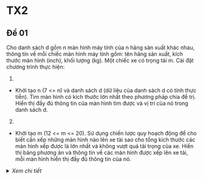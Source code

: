 # TX2

## Đề 01

Cho danh sách d gồm n màn hình máy tính của n hãng sản xuất khác nhau, thông tin về mỗi chiếc màn hình máy tính gồm: tên hãng sản xuất, kích thước màn hình (inch), khối lượng (kg). Một chiếc xe có trọng tải m. Cài đặt chương trình thực hiện:

1. 
- Khởi tạo n (7 <= n) và danh sách d (dữ liệu của danh sách d có tính thực tiễn). Tìm màn hình có kích thước lớn nhất theo phương pháp chia để trị. Hiển thị đầy đủ thông tin của màn hình tìm được và vị trí của nó trong danh sách d.

2.
- Khởi tạo m (12 <= m <= 20). Sử dụng chiến lược quy hoạch động để cho biết cần xếp những màn hình nào lên xe tài sao cho tổng kích thước các màn hình xếp được là lớn nhất và không vượt quá tải trọng của xe. Hiển thị bảng phương án và thông tin về các màn hình được xếp lên xe tải, mỗi màn hình hiển thị đầy đủ thông tin của nó.

<details>
  <summary><i>Xem chi tiết</i></summary>
  <br>
  
  **Phân tích:**
  
  - Chưa thực hiện được yêu cầu hiển thị bảng phương án

  **Code:**

  ```c++
  #include<bits/stdc++.h>
  using namespace std;

  class ManHinh {
    public:
      string hangSX;
      int kichThuoc;
      int khoiLuong;

      ManHinh() {
      }

      ManHinh(string hangSX, int kichThuoc, int khoiLuong) {
        this->hangSX = hangSX;
        this->kichThuoc = kichThuoc;
        this->khoiLuong = khoiLuong;
      }

      int soSanhKichThuoc(ManHinh a) {
        if(this->kichThuoc < a.kichThuoc) {
          return -1;
        }
        else if(this->kichThuoc > a.kichThuoc) {
          return 1;
        }
        else {
          return 0;
        }
      }

      void hienThi() {
        cout << setw(20) << this->hangSX  
          << setw(20) << this->kichThuoc 
          << setw(20) << this->khoiLuong << endl; 
      }
  };

  int n;
  ManHinh *ds;

  int m;

  // Cau 1
  void khoiTaoDS() {
    n = 7;
    ds = new ManHinh[n];
    ds[0] = ManHinh("DELL", 14, 3);
    ds[1] = ManHinh("LG", 15, 4);
    ds[2] = ManHinh("ASUS", 32, 5);
    ds[3] = ManHinh("SAMSUNG", 24, 4);
    ds[4] = ManHinh("HP", 27, 5);
    ds[5] = ManHinh("Lenovo", 24, 5);
    ds[6] = ManHinh("Acer", 17, 4);
  }

  void hienThiTieuDe() {
    cout << setw(20) << "HANG SX" << setw(20) << "KICH THUOC" 
      << setw(20) << "KHOI LUONG" << endl; 
  }
  void hienThiDSMaHinh() {
    for(int i = 0; i < n; i++) {
      ds[i].hienThi();
    }
    cout << endl;
  }

  // Tim man hinh co kich thuoc lon nhat
  void timKichThuocMax(int left, int right, ManHinh &max, int &viTri) {
    ManHinh max1, max2;

    if(left == right) {
      max = ds[left];
      viTri = left;
    }
    else {
      int mid = (left + right) / 2;
      max1 = ds[mid];
      max2 = ds[right];

      int v1, v2;

      timKichThuocMax(left, mid, max1, v1);
      timKichThuocMax(mid+1, right, max2, v2);

      if(max1.soSanhKichThuoc(max2) > 0) {
        max = max1;
        viTri = v1;
      }
      else {
        max = max2;
        viTri = v2;
      }
    }
  }

  // Cau 2
  int kq[100][21];

  int xepManHinh(int n, int m) {
    for(int i = 1; i <= n; i++) {
      for(int w = 1; w <= m; w++) {
        if(ds[i-1].khoiLuong <= w) {
          int a = kq[i-1][w - ds[i-1].khoiLuong] + ds[i-1].kichThuoc;
          int b = kq[i-1][w];

          kq[i][w] = a > b ? a : b;
        }
        else {
          kq[i][w] = kq[i-1][w];
        }
      } 
    }

    return kq[n][m];
  }

  void truyVetManHinh() {
    int i = n, j = m;

    while(i != 0) {
      if(kq[i][j] != kq[i-1][j]) {
        ds[i-1].hienThi();
        j -= ds[i-1].khoiLuong;	
      }
      i--;
    }
  }

  int main() {
    // Cau 1
    khoiTaoDS();

    cout << "Danh sach man hinh:\n";
    hienThiTieuDe();
    hienThiDSMaHinh();

    ManHinh max = ds[n-1];
    int viTri = n-1; 
    timKichThuocMax(0, n-1, max, viTri);
    cout << "Man hinh co kich thuoc lon nhat la: \n";
    cout << " Hang SX: " << max.hangSX 
          << "\n Kich thuoc man hinh: " << max.kichThuoc
          << "\n Khoi luong: " << max.khoiLuong << endl;
    cout << " => Vi tri thu " << viTri+1 << " trong ds. \n";

    // Cau 2
    m = 15; 
    cout << "\nTai trong m cua xe: " << m << endl;

    int kichThuocMax = xepManHinh(n, m);
    cout << "Kich thuoc man hinh xep duoc lon nhat la: " << kichThuocMax << endl;
    cout << "Thong tin cac man hinh duoc xep len xe:\n";
    hienThiTieuDe();
    truyVetManHinh();

    return 0;
  }
  ```

  **Kết quả chạy:**
  
  <img width="500px" src="https://user-images.githubusercontent.com/65481655/208630558-c29d8a7e-b0a0-4aa6-b757-e04b2cf71632.png">

</details>

